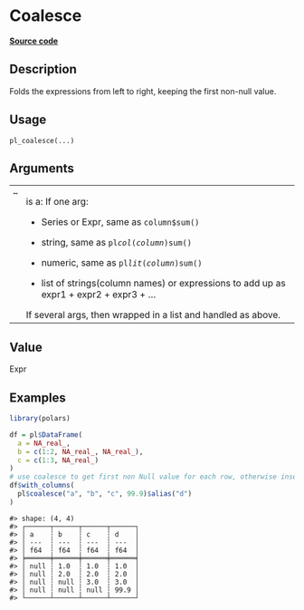 

# Coalesce

[**Source code**](https://github.com/pola-rs/r-polars/tree/main/R/functions__lazy.R#L489)

## Description

Folds the expressions from left to right, keeping the first non-null
value.

## Usage

<pre><code class='language-R'>pl_coalesce(...)
</code></pre>

## Arguments

<table>
<tr>
<td style="white-space: nowrap; font-family: monospace; vertical-align: top">
<code id="pl_coalesce_:_...">…</code>
</td>
<td>

is a: If one arg:

<ul>
<li>

Series or Expr, same as <code>column$sum()</code>

</li>
<li>

string, same as <code>pl$col(column)$sum()</code>

</li>
<li>

numeric, same as <code>pl$lit(column)$sum()</code>

</li>
<li>

list of strings(column names) or expressions to add up as expr1 +
expr2 + expr3 + …

</li>
</ul>
If several args, then wrapped in a list and handled as above.
</td>
</tr>
</table>

## Value

Expr

## Examples

``` r
library(polars)

df = pl$DataFrame(
  a = NA_real_,
  b = c(1:2, NA_real_, NA_real_),
  c = c(1:3, NA_real_)
)
# use coalesce to get first non Null value for each row, otherwise insert 99.9
df$with_columns(
  pl$coalesce("a", "b", "c", 99.9)$alias("d")
)
```

    #> shape: (4, 4)
    #> ┌──────┬──────┬──────┬──────┐
    #> │ a    ┆ b    ┆ c    ┆ d    │
    #> │ ---  ┆ ---  ┆ ---  ┆ ---  │
    #> │ f64  ┆ f64  ┆ f64  ┆ f64  │
    #> ╞══════╪══════╪══════╪══════╡
    #> │ null ┆ 1.0  ┆ 1.0  ┆ 1.0  │
    #> │ null ┆ 2.0  ┆ 2.0  ┆ 2.0  │
    #> │ null ┆ null ┆ 3.0  ┆ 3.0  │
    #> │ null ┆ null ┆ null ┆ 99.9 │
    #> └──────┴──────┴──────┴──────┘
